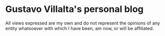 # Gustavo Villalta's personal blog

All views expressed are my own and do not represent the opinions of any entity whatsoever with which I have been, am now, or will be affiliated.
